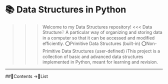 # 📚 Data Structures in Python
>>> Welcome to my Data Structures repository! <<<
Data Structure❔
    A particular way of organizing and storing data in a computer so that it can be accessed and modified efficiently.
                ⭕Primitive Data Structures (built-in)
                ⭕Non-Primitive Data Structures (user-defined)
ℹ️This project is a collection of basic and advanced data structures implemented in Python, meant for learning and revision.

-----------------------------------------------------------------------------------------------------------------------------------

##📂Contents
->🔹List
